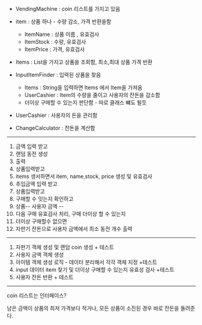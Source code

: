 - VendingMachine :  coin 리스트를 가지고 있음
- item : 상품 하나 - 수량 감소, 가격 반환을함
  - ItemName : 상품 이름 , 유효검사
  - ItemStock : 수량, 유효검사
  - ItemPrice : 가격, 유효검사
- Items : List<Item>을 가지고 상품을 조회함, 최소,최대 상품 가격 반환
- InputItemFinder : 입력된 상품을 찾음
    - Items : String을 입력하면 Items 에서 Item을 가져옴
    - UserCashier : Item의 수량을 줄이고 사용자의 잔돈을 감소함
    - 더이상 구매할 수 있는지 판단함 - 따로 클래스 뺴도 될듯
    
- UserCashier : 사용자의 돈을 관리함
- ChangeCalculator : 잔돈을 계산함

---
1. 금액 입력 받고
2. 랜덤 동전 생성
3. 출력
4. 상품입력받고
5. items 생서하면서 item, name,stock, price 생성 및 유효검사
6. 추입금액 입력 받고
7. 상품입력받고
8. 구매할 수 잇는지 확인하고 
9. 상품-- 사용자 금액 --
10. 다음 구매 유효검사 처리, 구매 더이상 할 수 있는지
11. 더이상 구매할수 없으면
12. 자판기 잔돈으로 사용자 금액에서 최소 동전 개수 출력

---
1. 자판기 객체 생성 및 랜덤 coin 생성 + 테스트
2. 사용자 금액 객체 생성 
3. 아이템 객체 생성 로직 - 데이터 분리해서 각각 객체 지정 +테스트
4. input 데이터 item 찾기 및 더이상 구매할 수 있는지 유효성 검사 +테스트
5. 사용자 잔돈 반환 + 테스트

--- 
coin 리스트는 인터페이스?



남은 금액이 상품의 최저 가격보다 적거나,
모든 상품이 소진된 경우 바로 잔돈을 돌려준다.